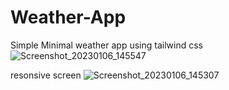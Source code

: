# Weather-App
Simple Minimal  weather app using tailwind css
![Screenshot_20230106_145547](https://user-images.githubusercontent.com/98267696/210971619-bd901a59-97ec-4caf-9c48-f3c0426a0db1.png)

resonsive screen
![Screenshot_20230106_145307](https://user-images.githubusercontent.com/98267696/210971314-c8624455-e1c5-46f4-9c4b-93010b54824c.png)
